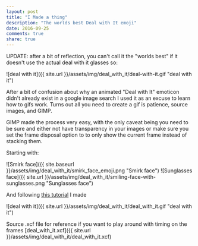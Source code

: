 ```yaml
---
layout: post
title: "I Made a thing"
description: "The worlds best Deal with It emoji"
date: 2016-09-25
comments: true
share: true
---
```

UPDATE: after a bit of reflection, you can't call it the "worlds best" if it doesn't use the actual deal with it glasses
so:

![deal with it]({{ site.url }}/assets/img/deal_with_it/deal-with-it.gif "deal with it")

After a bit of confusion about why an animated "Deal with It" emoticon didn't already exist in a google image search
I used it as an excuse to learn how to gifs work. Turns out all you need to create a gif is patience, source images, and GIMP.

GIMP made the process very easy, with the only caveat being you need to be sure and either not have transparency in your images
or make sure you set the frame disposal option to to only show the current frame instead of stacking them.

Starting with:

![Smirk face]({{ site.baseurl }}/assets/img/deal_with_it/smirk_face_emoji.png "Smirk face")
![Sunglasses face]({{ site.url }}/assets/img/deal_with_it/smiling-face-with-sunglasses.png "Sunglasses face")


And following [this tutorial](https://www.gimp.org/tutorials/Simple_Animations/) I made

![deal with it]({{ site.url }}/assets/img/deal_with_it/deal_with_it.gif "deal with it")

Source .xcf file for reference if you want to play around with timing on the frames
[deal_with_it.xcf]({{ site.url }}/assets/img/deal_with_it/deal_with_it.xcf)
